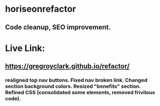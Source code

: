 # horiseonrefactor
## Code cleanup, SEO improvement.

# Live Link:
## https://gregroyclark.github.io/refactor/

### realigned top nav buttons. Fixed nav broken link. Changed section background colors. Resized "benefits" section. Refined CSS (consolidated some elements, removed frivilous code).
